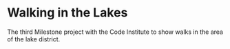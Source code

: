 # Walking in the Lakes

The third Milestone project with the Code Institute to show walks in the area of the lake district.